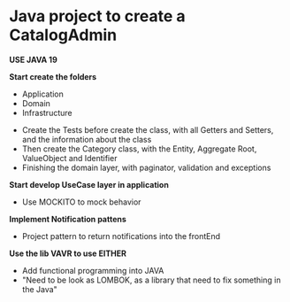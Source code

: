 # Java project to create a CatalogAdmin

**USE JAVA 19**

**Start create the folders**

- Application
- Domain
- Infrastructure

* Create the Tests before create the class, with all Getters and Setters, and the information about the class
* Then create the Category class, with the Entity, Aggregate Root, ValueObject and Identifier
* Finishing the domain layer, with paginator, validation and exceptions

**Start develop UseCase layer in application**

- Use MOCKITO to mock behavior

**Implement Notification pattens**

- Project pattern to return notifications into the frontEnd

**Use the lib VAVR to use EITHER**

- Add functional programming into JAVA
- "Need to be look as LOMBOK, as a library that need to fix something in the Java"
